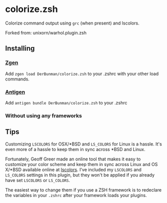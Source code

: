 # colorize.zsh

Colorize command output using `grc` (when present) and lscolors.

Forked from: unixorn/warhol.plugin.zsh

## Installing

### [Zgen](https://github.com/tarjoilija/zgen)

Add `zgen load DerBunman/colorize.zsh` to your .zshrc with your other load commands.

### [Antigen](https://github.com/zsh-users/antigen)

Add `antigen bundle DerBunman/colorize.zsh` to your .zshrc

### Without using any frameworks

## Tips

Customizing `LSCOLORS` for OSX/*BSD and `LS_COLORS` for Linux is a hassle. It's even more of a hassle to keep them in sync across *BSD and Linux.

Fortunately, Geoff Greer made an online tool that makes it easy to customize your color scheme and keep them in sync across Linux and OS X/*BSD available online at [lscolors](http://geoff.greer.fm/lscolors/). I've included my `LSCOLORS` and `LS_COLORS` settings in this plugin, but they won't be applied if you already have set `LSCOLORS` or `LS_COLORS`.

The easiest way to change them if you use a ZSH framework is to redeclare the variables in your `.zshrc` after your framework loads your plugins.

